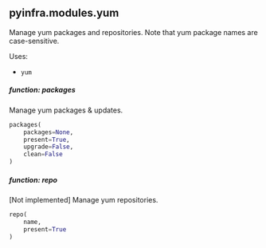 ## pyinfra.modules.yum

Manage yum packages and repositories. Note that yum package names are case-sensitive.

Uses:

+ `yum`

##### function: packages

Manage yum packages & updates.

```py
packages(
    packages=None,
    present=True,
    upgrade=False,
    clean=False
)
```


##### function: repo

[Not implemented] Manage yum repositories.

```py
repo(
    name,
    present=True
)
```
